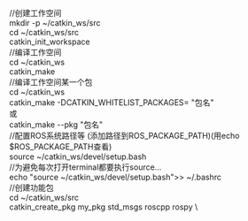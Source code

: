 //创建工作空间 \
mkdir -p ~/catkin_ws/src \
cd ~/catkin_ws/src \
catkin_init_workspace \
//编译工作空间 \
cd ~/catkin_ws \
catkin_make \
//编译工作空间某一个包 \
cd ~/catkin_ws \
catkin_make  -DCATKIN_WHITELIST_PACKAGES= "包名" \
或 \
catkin_make --pkg "包名" \
//配置ROS系统路径等 (添加路径到ROS_PACKAGE_PATH)(用echo $ROS_PACKAGE_PATH查看)\
source ~/catkin_ws/devel/setup.bash \
//为避免每次打开terminal都要执行source... \
echo "source ~/catkin_ws/devel/setup.bash">> ~/.bashrc \
//创建功能包 \
cd ~/catkin_ws/src \
catkin_create_pkg my_pkg std_msgs roscpp rospy \



